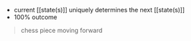 - current [[state(s)]] uniquely determines the next [[state(s)]]
- 100% outcome
>chess piece moving forward